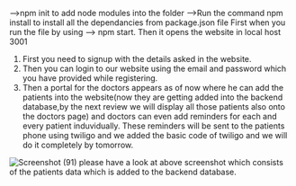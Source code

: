 -->npm init to add node modules into the folder
-->Run the command npm install to install all the dependancies from package.json file
First when you run the file by using --> npm start.
Then it opens the website in local host 3001
1. First you need to signup with the details asked in the website.
2. Then you can login to our website using the email and password which you have provided while registering.
3. Then a portal for the doctors appears as of now where he can add the patients into the website(now they are getting added into the backend database,by the next review we will display all those patients also onto the doctors page) and doctors can even add reminders for each and every patient induvidually.
These reminders will be sent to the patients phone using twiligo and we added the basic code of twiligo and we will do it completely by tomorrow.



 ![Screenshot (91)](https://user-images.githubusercontent.com/89588413/201475698-2d064e0d-10be-4319-8cce-4217cd6cfc78.png)
 please have a look at above screenshot which consists of the patients data which is added to the backend database.

